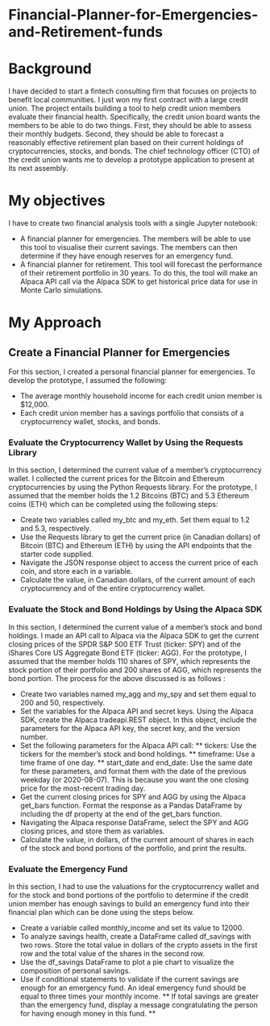 # Financial-Planner-for-Emergencies-and-Retirement-funds
# Background

I have decided to start a fintech consulting firm that focuses on projects to benefit local communities. I just won my first contract with a large credit union. The project entails building a tool to help credit union members evaluate their financial health. Specifically, the credit union board wants the members to be able to do two things. First, they should be able to assess their monthly budgets. Second, they should be able to forecast a reasonably effective retirement plan based on their current holdings of cryptocurrencies, stocks, and bonds. The chief technology officer (CTO) of the credit union wants me to develop a prototype application to present at its next assembly.

# My objectives

 I have to create two financial analysis tools with a single Jupyter notebook:
* A financial planner for emergencies. The members will be able to use this tool to visualise their current savings. The members can then determine if they have enough reserves for an emergency fund.
 * A financial planner for retirement. This tool will forecast the performance of their retirement portfolio in 30 years. To do this, the tool will make an Alpaca API call via the Alpaca SDK to get historical price data for use in Monte Carlo simulations.

# My Approach

## Create a Financial Planner for Emergencies

For this section, I created a personal financial planner for emergencies. To develop the prototype, I assumed the following:
* The average monthly household income for each credit union member is $12,000.
* Each credit union member has a savings portfolio that consists of a cryptocurrency wallet, stocks, and bonds.

### Evaluate the Cryptocurrency Wallet by Using the Requests Library
In this section, I determined the current value of a member’s cryptocurrency wallet. I collected the current prices for the Bitcoin and Ethereum cryptocurrencies by using the Python Requests library. For the prototype, I assumed that the member holds the 1.2 Bitcoins (BTC) and 5.3 Ethereum coins (ETH) which can be completed using the following steps:
* Create two variables called my_btc and my_eth. Set them equal to 1.2 and 5.3, respectively.
* Use the Requests library to get the current price (in Canadian dollars) of Bitcoin (BTC) and Ethereum (ETH) by using the API endpoints that the starter code supplied.
* Navigate the JSON response object to access the current price of each coin, and store each in a variable.
* Calculate the value, in Canadian dollars, of the current amount of each cryptocurrency and of the entire cryptocurrency wallet.

### Evaluate the Stock and Bond Holdings by Using the Alpaca SDK
In this section, I determined the current value of a member’s stock and bond holdings. I made an API call to Alpaca via the Alpaca SDK to get the current closing prices of the SPDR S&P 500 ETF Trust (ticker: SPY) and of the iShares Core US Aggregate Bond ETF (ticker: AGG). For the prototype, I  assumed that the member holds 110 shares of SPY, which represents the stock portion of their portfolio and 200 shares of AGG, which represents the bond portion. The process for the above discussed is as follows : 
* Create two variables named my_agg and my_spy and set them equal to 200 and 50, respectively.
* Set the variables for the Alpaca API and secret keys. Using the Alpaca SDK, create the Alpaca tradeapi.REST object. In this object, include the parameters for the Alpaca API key, the secret key, and the version number.
* Set the following parameters for the Alpaca API call:
** tickers: Use the tickers for the member’s stock and bond holdings.
** timeframe: Use a time frame of one day.
** start_date and end_date: Use the same date for these parameters, and format them with the date of the previous weekday (or 2020-08-07). This is because you want the one closing price for the most-recent trading day.
* Get the current closing prices for SPY and AGG by using the Alpaca get_bars function. Format the response as a Pandas DataFrame by including the df property at the end of the get_bars function.
* Navigating the Alpaca response DataFrame, select the SPY and AGG closing prices, and store them as variables.
* Calculate the value, in dollars, of the current amount of shares in each of the stock and bond portions of the portfolio, and print the results.
### Evaluate the Emergency Fund
In this section, I had to use the valuations for the cryptocurrency wallet and for the stock and bond portions of the portfolio to determine if the credit union member has enough savings to build an emergency fund into their financial plan which can be done using the steps below.
* Create a variable called monthly_income and set its value to 12000.
* To analyze savings health, create a DataFrame called df_savings with two rows. Store the total value in dollars of the crypto assets in the first row and the total value of the shares in the second row.
* Use the df_savings DataFrame to plot a pie chart to visualize the composition of personal savings.
* Use if conditional statements to validate if the current savings are enough for an emergency fund. An ideal emergency fund should be equal to three times your monthly income.
** If total savings are greater than the emergency fund, display a message congratulating the person for having enough money in this fund.
** 

